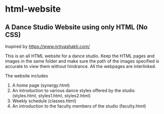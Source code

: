 # html-website
## A Dance Studio Website using only HTML (No CSS)

Inspired by https://www.nrityashakti.com/

This is an all HTML website for a dance studio. Keep the HTML pages and images in the same folder and make sure the path of the images specified is accurate to view them without hindrance. All the webpages are interlinked.

The website includes 
1. A home page (synergy.html)
2. An introduction to various dance styles offered by the studio (styles.html, styles1.html, styles2.html)
3. Weekly schedule (classes.html)
4. An introduction to the faculty members of the studio (faculty.html)
